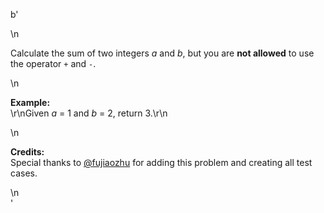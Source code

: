 b'<div class="question-description">\n<p><p>Calculate the sum of two integers <i>a</i> and <i>b</i>, but you are <b>not allowed</b> to use the operator <code>+</code> and <code>-</code>.</p>\n<p><b>Example:</b><br/>\r\nGiven <i>a</i> = 1 and <i>b</i> = 2, return 3.\r\n</p>\n<p><b>Credits:</b><br/>Special thanks to <a href="https://discuss.leetcode.com/user/fujiaozhu">@fujiaozhu</a> for adding this problem and creating all test cases.</p></p>\n</div>'